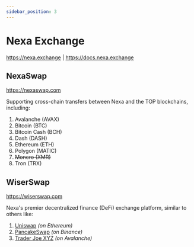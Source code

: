 ```yaml
---
sidebar_position: 3
---
```


# Nexa Exchange

https://nexa.exchange | https://docs.nexa.exchange


## NexaSwap

https://nexaswap.com

Supporting cross-chain transfers between Nexa and the TOP blockchains, including:

1. Avalanche (AVAX)
2. Bitcoin (BTC)
3. Bitcoin Cash (BCH)
4. Dash (DASH)
5. Ethereum (ETH)
6. Polygon (MATIC)
7. ~~Monero (XMR)~~
8. Tron (TRX)


## WiserSwap

https://wiserswap.com

Nexa's premier decentralized finance (DeFi) exchange platform, similar to others like:

1. [Uniswap](https://uniswap.org/) _(on Ethereum)_
2. [PancakeSwap](https://pancakeswap.finance/) _(on Binance)_
3. [Trader Joe XYZ](https://traderjoexyz.com/) _(on Avalanche)_
